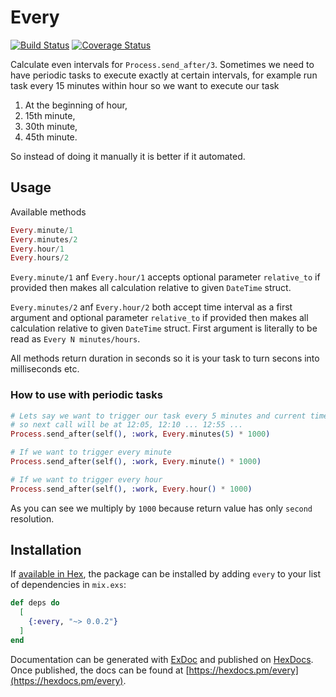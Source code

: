 # Every

[![Build Status](https://travis-ci.com/imanhodjaev/every.svg?branch=master)](https://travis-ci.com/imanhodjaev/every)
[![Coverage Status](https://coveralls.io/repos/github/imanhodjaev/every/badge.svg?branch=master&v=1)](https://coveralls.io/github/imanhodjaev/every?branch=master)

Calculate even intervals for `Process.send_after/3`.
Sometimes we need to have periodic tasks to execute exactly at
certain intervals, for example run task every 15 minutes within hour
so we want to execute our task

1. At the beginning of hour,
2. 15th minute,
3. 30th minute,
4. 45th minute.

So instead of doing it manually it is better if it automated.


## Usage

Available methods

```ex
Every.minute/1
Every.minutes/2
Every.hour/1
Every.hours/2
```

`Every.minute/1` anf `Every.hour/1` accepts optional parameter `relative_to` if provided
then makes all calculation relative to given `DateTime` struct.

`Every.minutes/2` anf `Every.hour/2` both accept time interval as a first argument and
optional parameter `relative_to` if provided then makes all calculation relative to
given `DateTime` struct. First argument is literally to be read as `Every N minutes/hours`.

All methods return duration in seconds so it is your task to turn secons into milliseconds etc.


### How to use with periodic tasks

```ex
# Lets say we want to trigger our task every 5 minutes and current time is 12:02
# so next call will be at 12:05, 12:10 ... 12:55 ...
Process.send_after(self(), :work, Every.minutes(5) * 1000)

# If we want to trigger every minute
Process.send_after(self(), :work, Every.minute() * 1000)

# If we want to trigger every hour
Process.send_after(self(), :work, Every.hour() * 1000)
```

As you can see we multiply by `1000` because return value has only `second` resolution.


## Installation

If [available in Hex](https://hex.pm/docs/publish), the package can be installed
by adding `every` to your list of dependencies in `mix.exs`:

```elixir
def deps do
  [
    {:every, "~> 0.0.2"}
  ]
end
```

Documentation can be generated with [ExDoc](https://github.com/elixir-lang/ex_doc)
and published on [HexDocs](https://hexdocs.pm). Once published, the docs can
be found at [https://hexdocs.pm/every](https://hexdocs.pm/every).
